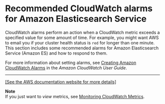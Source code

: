 # Recommended CloudWatch alarms for Amazon Elasticsearch Service<a name="cloudwatch-alarms"></a>

CloudWatch alarms perform an action when a CloudWatch metric exceeds a specified value for some amount of time\. For example, you might want AWS to email you if your cluster health status is `red` for longer than one minute\. This section includes some recommended alarms for Amazon Elasticsearch Service \(Amazon ES\) and how to respond to them\.

For more information about setting alarms, see [Creating Amazon CloudWatch Alarms](https://docs.aws.amazon.com/AmazonCloudWatch/latest/monitoring/AlarmThatSendsEmail.html) in the *Amazon CloudWatch User Guide*\.


****  
[\[See the AWS documentation website for more details\]](http://docs.aws.amazon.com/elasticsearch-service/latest/developerguide/cloudwatch-alarms.html)

**Note**  
If you just want to *view* metrics, see [Monitoring CloudWatch Metrics](es-managedomains-cloudwatchmetrics.md)\.